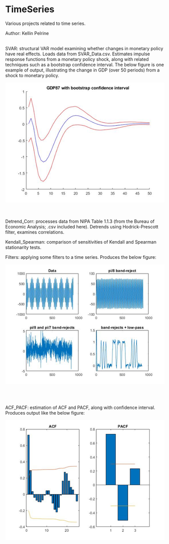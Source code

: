 # TimeSeries

Various projects related to time series.

Author: Kellin Pelrine
<br/><br/>

SVAR: structural VAR model examining whether changes in monetary policy have real effects. Loads data from SVAR_Data.csv. Estimates impulse response functions from a monetary policy shock, along with related techniques such as a bootstrap confidence interval. The below figure is one example of output, illustrating the change in GDP (over 50 periods) from a shock to monetary policy.

![image](https://github.com/kellinpelrine/TimeSeries/blob/master/IRF%20with%20Bootstrap%20CI.jpg)



<br/><br/>
Detrend_Corr: processes data from NIPA Table 1.1.3 (from the Bureau of Economic Analysis; .csv included here). Detrends using Hodrick-Prescott filter, examines correlations.

Kendall_Spearman: comparison of sensitivities of Kendall and Spearman stationarity tests. 

Filters: applying some filters to a time series. Produces the below figure:

![image](https://github.com/kellinpelrine/TimeSeries/blob/master/Filters.jpg)

<br/><br/>

ACF_PACF: estimation of ACF and PACF, along with confidence interval. Produces output like the below figure:

![image](https://github.com/kellinpelrine/TimeSeries/blob/master/ACF_PACF.jpg)
